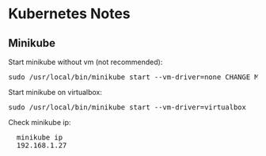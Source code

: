 <h1>Kubernetes Notes</h1>

<h2>Minikube</h2>

Start minikube without vm (not recommended):

<pre>sudo /usr/local/bin/minikube start --vm-driver=none CHANGE_MINIKUBE_NONE_USER=true</pre>

Start minikube on virtualbox:

<pre>sudo /usr/local/bin/minikube start --vm-driver=virtualbox</pre>

Check minikube ip:
<pre>
  minikube ip
  192.168.1.27
</pre>
